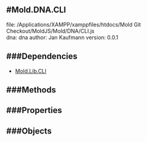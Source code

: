 
#Mold.DNA.CLI
---------------------------------------

file: /Applications/XAMPP/xamppfiles/htdocs/Mold Git Checkout/MoldJS/Mold/DNA/CLI.js  
dna: dna
author: Jan Kaufmann
version: 0.0.1
	




###Dependencies
--------------

* [Mold.Lib.CLI](../../Mold/Lib/CLI.md) 



   
###Methods
--------------

   
###Properties
-------------

   
###Objects
------------


		
